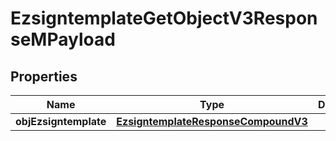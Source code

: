 

# EzsigntemplateGetObjectV3ResponseMPayload

## Properties

Name | Type | Description | Notes
------------ | ------------- | ------------- | -------------
**objEzsigntemplate** | [**EzsigntemplateResponseCompoundV3**](EzsigntemplateResponseCompoundV3.md) |  | 




